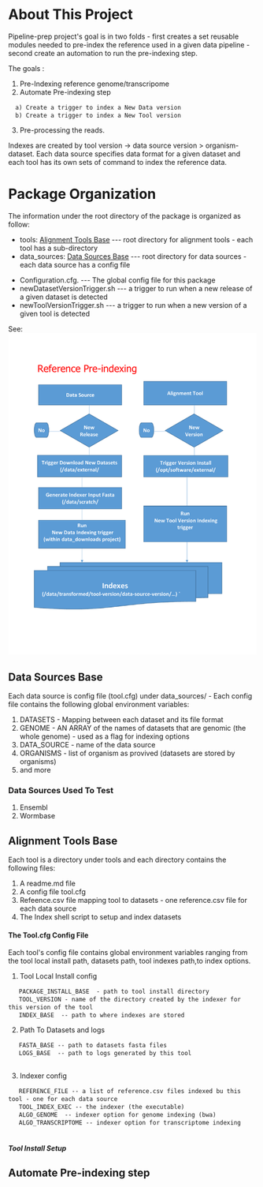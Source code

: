 # About This Project

Pipeline-prep project's goal is in two folds - first creates a set reusable modules needed to pre-index the reference 
used in a given data pipeline - second create an automation to run the pre-indexing step. 

The goals :
  1) Pre-Indexing reference genome/transcripome
  2) Automate Pre-indexing step
  ```
    a) Create a trigger to index a New Data version 
    b) Create a trigger to index a New Tool version 
  ```
  3) Pre-processing the reads.
  
Indexes are created by tool version -> data source version > organism-dataset. Each data source specifies
data format for a given dataset and each tool has its own sets of command to index the reference data.

# Package Organization

The information under the root directory of the package is organized as follow:

 - tools: [Alignment Tools Base](#alignment-tools-base) --- root directory for alignment tools - each tool has a sub-directory
 - data_sources: [Data Sources Base](#data-sources-base) --- root directory for data sources - each data source has a config file
 * Configuration.cfg.           --- The global config file for this package
 * newDatasetVersionTrigger.sh  --- a trigger to run when a new release of a given dataset is detected
 * newToolVersionTrigger.sh     --- a trigger to run when a new version of a given tool is detected


  See:
     [<img src="workflow.pdf">](workflow.pdf)

## Data Sources Base

Each data source is config file (tool.cfg) under data_sources/  - Each config file contains the following 
global environment variables:
  1) DATASETS - Mapping between each dataset and its file format 
  2) GENOME - AN ARRAY of the names of datasets that are genomic (the whole genome) - used as a flag for indexing options
  3) DATA_SOURCE - name of the data source
  4) ORGANISMS - list of organism as provived (datasets are stored by organisms)
  5) and more
  
### Data Sources Used To Test
  1) Ensembl
  2) Wormbase
  
## Alignment Tools Base

Each tool is a directory under tools  and each directory contains the following files:

1)	A readme.md file
2)	A config file tool.cfg
3)	Refeence.csv file mapping tool to datasets - one reference.csv file for each data source
4)	The Index shell script to setup and index datasets

#### The Tool.cfg Config File
Each tool's config file contains global environment variables ranging from the tool local install path, datasets path,
tool indexes path,to index options.
  1) Tool Local Install config
  ```
     PACKAGE_INSTALL_BASE  - path to tool install directory
     TOOL_VERSION - name of the directory created by the indexer for this version of the tool
     INDEX_BASE  -- path to where indexes are stored
  ```
  2) Path To Datasets and logs
  ```
     FASTA_BASE -- path to datasets fasta files
     LOGS_BASE  -- path to logs generated by this tool
     
  ```
  3) Indexer config
  ```
     REFERENCE_FILE -- a list of reference.csv files indexed bu this tool - one for each data source
     TOOL_INDEX_EXEC -- the indexer (the executable)
     ALGO_GENOME  -- indexer option for genome indexing (bwa)
     ALGO_TRANSCRIPTOME -- indexer option for transcriptome indexing
     
  ```

##### Tool Install Setup



## Automate Pre-indexing step




